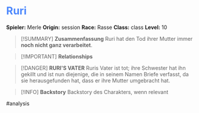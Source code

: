 # <font color = 4d88fd>Ruri</font>

**Spieler:** Merle
**Origin:** session
**Race:** Rasse
**Class:** class
**Level:** 10

>[!SUMMARY] **Zusammenfassung**
>Ruri hat den Tod ihrer Mutter immer **noch nicht ganz verarbeitet**.

>[!IMPORTANT] **Relationships**

>[!DANGER] **RURI'S VATER**
>Ruris Vater ist tot; ihre Schwester hat ihn gekillt und ist nun diejenige, die in seinem Namen Briefe verfasst, da sie herausgefunden hat, dass er ihre Mutter umgebracht hat.

>[!INFO] **Backstory**
>Backstory des Charakters, wenn relevant

#analysis 